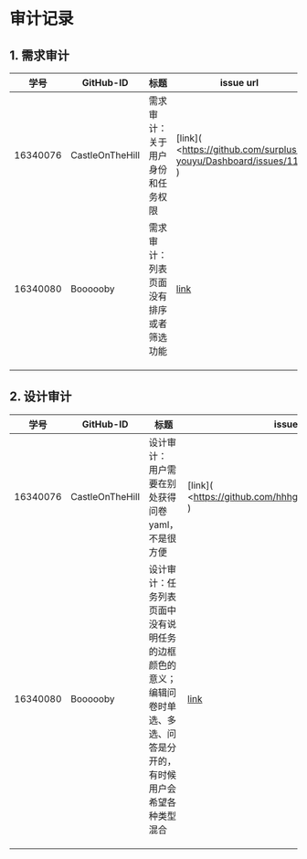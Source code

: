 # 审计记录

## 1. 需求审计

| 学号     | GitHub-ID       | 标题                                   | issue url                                                    |
| -------- | --------------- | -------------------------------------- | ------------------------------------------------------------ |
| 16340076 | CastleOnTheHill | 需求审计：关于用户身份和任务权限       | [link]( <https://github.com/surplus-youyu/Dashboard/issues/11 ) |
| 16340080 | Boooooby        | 需求审计：列表页面没有排序或者筛选功能 | [link](https://github.com/hhhghh/Dashboard/issues/6)         |
|          |                 |                                        |                                                              |
|          |                 |                                        |                                                              |
|          |                 |                                        |                                                              |

## 2. 设计审计

| 学号     | GitHub-ID       | 标题                                                         | issue url                                                    |
| -------- | --------------- | ------------------------------------------------------------ | ------------------------------------------------------------ |
| 16340076 | CastleOnTheHill | 设计审计： 用户需要在别处获得问卷yaml，不是很方便            | [link]( <https://github.com/hhhghh/Dashboard/issues/4 )      |
| 16340080 | Boooooby        | 设计审计：任务列表页面中没有说明任务的边框颜色的意义；编辑问卷时单选、多选、问答是分开的，有时候用户会希望各种类型混合 | [link](https://github.com/hhhghh/Happy-spare-money-front-end/issues/48) |
|          |                 |                                                              |                                                              |
|          |                 |                                                              |                                                              |
|          |                 |                                                              |                                                              |

